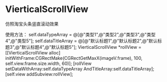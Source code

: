 # VierticalScrollView
仿照淘宝头条竖直滚动效果

使用方法：
self.dataTypeArray = @[@"类型1",@"类型2",@"类型3",@"类型4",@"类型5"];
self.dataTitleArray = @[@"默认标题1",@"默认标题2",@"默认标题3",@"默认标题4",@"默认标题5"];
VierticalScrollView *rollView = [[VierticalScrollView alloc] initWithFrame:CGRectMake(CGRectGetMaxX(imageV.frame), 100, self.view.frame.size.width, 60)];
[rollView setDataWithArray:self.dataTypeArray AndTitleArray:self.dataTitleArray];
[self.view addSubview:rollView];
